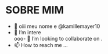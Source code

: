 # SOBRE MIM 

- 👋 oiii meu nome e @kamillemayer10
- 👀 I’m intere                                                         
ooo- 💞️ I’m looking to collaborate on .
- 📫 How to reach me ...

<!---
kamillemayer10/kamillemayer10 is a ✨ special ✨ repository because its `README.md` (this file) appears on your GitHub profile.
You can click the Preview link to take a look at your changes.
--
